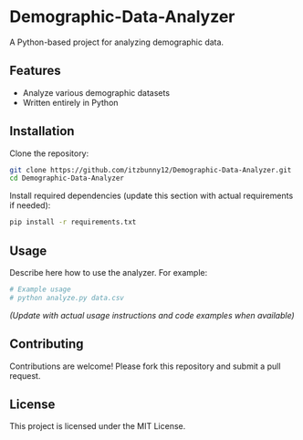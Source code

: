 # Demographic-Data-Analyzer
A Python-based project for analyzing demographic data.

## Features

- Analyze various demographic datasets
- Written entirely in Python

## Installation

Clone the repository:
```bash
git clone https://github.com/itzbunny12/Demographic-Data-Analyzer.git
cd Demographic-Data-Analyzer
```

Install required dependencies (update this section with actual requirements if needed):
```bash
pip install -r requirements.txt
```

## Usage

Describe here how to use the analyzer. For example:
```python
# Example usage
# python analyze.py data.csv
```
*(Update with actual usage instructions and code examples when available)*

## Contributing

Contributions are welcome! Please fork this repository and submit a pull request.

## License

This project is licensed under the MIT License.
